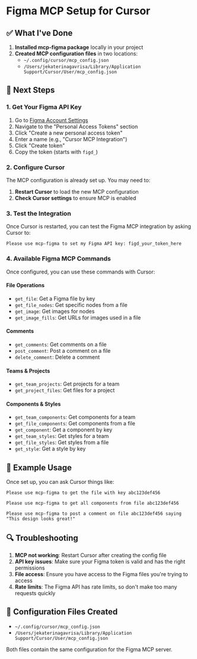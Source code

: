 # Figma MCP Setup for Cursor

## ✅ What I've Done

1. **Installed mcp-figma package** locally in your project
2. **Created MCP configuration files** in two locations:
   - `~/.config/cursor/mcp_config.json`
   - `/Users/jekaterinagavrisa/Library/Application Support/Cursor/User/mcp_config.json`

## 🔧 Next Steps

### 1. Get Your Figma API Key

1. Go to [Figma Account Settings](https://www.figma.com/settings)
2. Navigate to the "Personal Access Tokens" section
3. Click "Create a new personal access token"
4. Enter a name (e.g., "Cursor MCP Integration")
5. Click "Create token"
6. Copy the token (starts with `figd_`)

### 2. Configure Cursor

The MCP configuration is already set up. You may need to:

1. **Restart Cursor** to load the new MCP configuration
2. **Check Cursor settings** to ensure MCP is enabled

### 3. Test the Integration

Once Cursor is restarted, you can test the Figma MCP integration by asking Cursor to:

```
Please use mcp-figma to set my Figma API key: figd_your_token_here
```

### 4. Available Figma MCP Commands

Once configured, you can use these commands with Cursor:

#### File Operations
- `get_file`: Get a Figma file by key
- `get_file_nodes`: Get specific nodes from a file
- `get_image`: Get images for nodes
- `get_image_fills`: Get URLs for images used in a file

#### Comments
- `get_comments`: Get comments on a file
- `post_comment`: Post a comment on a file
- `delete_comment`: Delete a comment

#### Teams & Projects
- `get_team_projects`: Get projects for a team
- `get_project_files`: Get files for a project

#### Components & Styles
- `get_team_components`: Get components for a team
- `get_file_components`: Get components from a file
- `get_component`: Get a component by key
- `get_team_styles`: Get styles for a team
- `get_file_styles`: Get styles from a file
- `get_style`: Get a style by key

## 📝 Example Usage

Once set up, you can ask Cursor things like:

```
Please use mcp-figma to get the file with key abc123def456
```

```
Please use mcp-figma to get all components from file abc123def456
```

```
Please use mcp-figma to post a comment on file abc123def456 saying "This design looks great!"
```

## 🔍 Troubleshooting

1. **MCP not working**: Restart Cursor after creating the config file
2. **API key issues**: Make sure your Figma token is valid and has the right permissions
3. **File access**: Ensure you have access to the Figma files you're trying to access
4. **Rate limits**: The Figma API has rate limits, so don't make too many requests quickly

## 📁 Configuration Files Created

- `~/.config/cursor/mcp_config.json`
- `/Users/jekaterinagavrisa/Library/Application Support/Cursor/User/mcp_config.json`

Both files contain the same configuration for the Figma MCP server.




